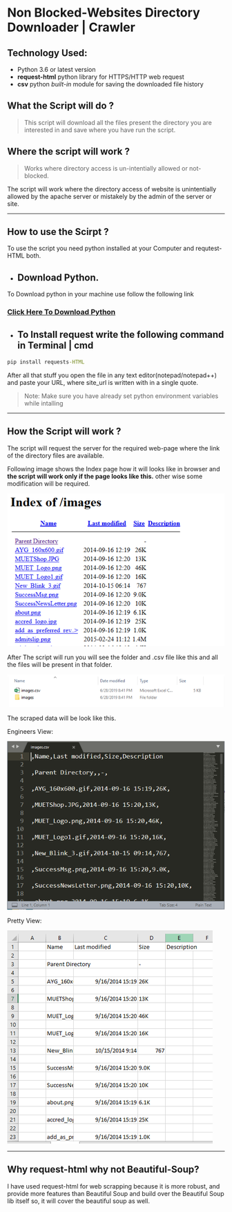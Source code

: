 # Non Blocked-Websites Directory Downloader | Crawler

## Technology Used:
* Python 3.6 or latest version
* __request-html__ python library for HTTPS/HTTP web request
* __csv__ python _built-in_ module for saving the downloaded file history


## What the Script will do ?
> This script will download all the files present the directory you are interested in and save where you have run the script.

## Where the script will work ?
> Works where directory access is un-intentially allowed or not-blocked.

The script will work where the directory access of website is unintentially allowed by the apache server or mistakely by the admin of the server or site.

---
## How to use the Scirpt ?
To use the script you need python installed at your Computer and requtest-HTML both.

* ## Download Python.
To Download python in your machine use follow the following link

### [Click Here To Download Python](https://www.python.org/downloads/ "Python Official Page")

* ## To Install request write the following command in Terminal | cmd
```bat
pip install requests-HTML
```
After all that stuff you open the file in any text editor(notepad/notepad++) and paste your URL, where site_url is written with in a single quote.

> Note: Make sure you have already set python environment variables while intalling

---
## How the Script will work ?
The script will request the server for the required web-page where the link of the directory files are available.

Following image shows the Index page how it will looks like in browser and __the script will work only if the page looks like this.__ other wise some modification will be required. 

![Index Page Image](index_pic.PNG "Index Page Will Looks Like This")

After The script will run you will see the folder and .csv file like this and all the files will be present in that folder.

![Driectory View After Script Completition](After_Completition.PNG "After Successfully Completion of Script")

The scraped data will be look like this.

Engineers View:


![CSV File Structure](Scraped_Data.PNG "Engineers View of CSV File")

Pretty View:


![Index Page Image](Scraped_Data_Pretty.PNG "Pretty View of CSV File")

---
## Why request-html why not Beautiful-Soup?
I have used request-html for web scrapping because it is more robust, and provide more features than Beautiful Soup and build over the Beautiful Soup lib itself so, it will cover the beautiful soup as well.

